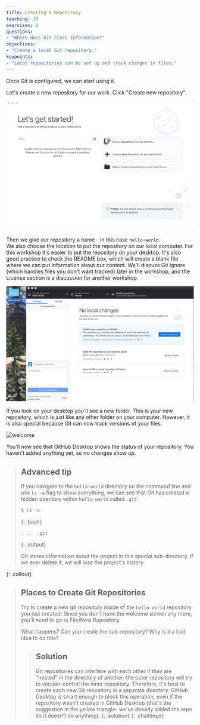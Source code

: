 ```yaml
---
title: Creating a Repository
teaching: 10
exercises: 0
questions:
- "Where does Git store information?"
objectives:
- "Create a local Git repository."
keypoints:
- "Local repositories can be set up and track changes in files."
---
```


Once Git is configured,
we can start using it.

Let's create a new repository for our work. Click "Create new repository".  

![welcome](../fig/GitDesktop4.PNG)

Then we give our repository a name - in this case `hello-world`.  
We also choose the location to put the repository on our local computer.  For this workshop it's easier to
put the repository on your desktop.  It's also good practice to check the README box, which will create a blank
file where we can put information about our content.  We'll discuss Git ignore (which handles files
you don't want tracked) later in the workshop, and the License section is a discussion for another workshop.  

![welcome](../fig/GitDesktop6.PNG)

If you look on your desktop you'll see a new folder.  This is your new repository, which is just like any other
folder on your computer.  However, it is also special because Git can now track versions of your files.

![welcome](../fig/GitDesktop7.PNG)


You'll now see that GitHub Desktop shows the status of your repository.  You haven't added anything yet,
so no changes show up.

> ## Advanced tip
> If you navigate to the `hello-world` directory on the command line
> and use `ls -a` flag to show everything,
> we can see that Git has created a hidden directory within `hello-world` called `.git`:
> 
> ~~~
> $ ls -a
> ~~~
> {: .bash}
> 
> ~~~
> .	..	.git
> ~~~
> {: .output}
>
> Git stores information about the project in this special sub-directory.
> If we ever delete it,
> we will lose the project's history.
>
{: .callout}

> ## Places to Create Git Repositories
>
> Try to create a new git repository inside of the `hello-world` repository you just created.
> Since you don't have the welcome screen any more, you'll need to go to File/New Repository.
>
> What happens?  Can you create the sub-repository? Why is it a bad idea to do this? 
>
> > ## Solution
> >
> > Git repositories can interfere with each other if they are "nested" in the
> > directory of another: the outer repository will try to version-control 
> > the inner repository. Therefore, it's best to create each new Git
> > repository in a separate directory. GitHub Desktop is smart enough to block this operation,
> > even if the repository wasn't created in GitHub Desktop (that's the suggestion in the yellow triangle-
> > we've already added the repo so it doesn't do anything).
> {: .solution}
{: .challenge}

